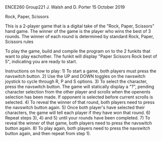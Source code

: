 ENCE260
Group221
J. Walsh and D. Porter
15 October 2019

Rock, Paper, Scissors

This is a 2-player game that is a digital take of the "Rock, Paper, Scissors"
hand game. The winner of the game is the player who wins the best of 3 rounds.
The winner of each round is determined by standard Rock, Paper, Scissors rules


To play the game, build and compile the program on to the 2 funkits that want
to play eachother. The funkit will display "Paper Scissors Rock best of 5",
indicating you are ready to start.

Instructions on how to play:
    1) To start a game, both players must press the navswitch button.
    2) Use the UP and DOWN toggles on the navswitch joystick to cycle through R,
       P and S options.
    3) To select the character, press the navswitch button. The game will 
       statically display a "?", pending character selection from the other 
       player and scrolls when the openents selection has been made. If 
       opponent is selected before current scrolls is selected.
    4) To reveal the winner of that round, both players need to press the
       navswitch button again.
    5) Once both player's have selected their characters, the game will tell
       each player if they have won that round.
    6) Repeat steps 3), 4) and 5) until your rounds have been completed.
    7) To reveal the winner of that game, both players need to press the
       navswitch button again.
    8) To play again, both players need to press the navswitch button again, and
       then repeat from step 1).
